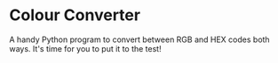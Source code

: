 # Colour Converter

A handy Python program to convert between RGB and HEX codes both ways. It's time for you to put it to the test!

